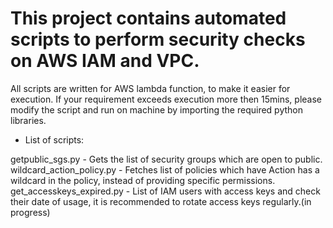 # This project contains automated scripts to perform security checks on AWS IAM and VPC.

All scripts are written for AWS lambda function, to make it easier for execution. If your requirement exceeds execution more then 15mins, please modify the script and run on machine by importing the required python libraries.

- List of scripts:

getpublic_sgs.py - Gets the list of security groups which are open to public.
wildcard_action_policy.py - Fetches list of policies which have Action has a wildcard in the policy, instead of providing specific permissions.
get_accesskeys_expired.py - List of IAM users with access keys and check their date of usage, it is recommended to rotate access keys regularly.(in progress)
